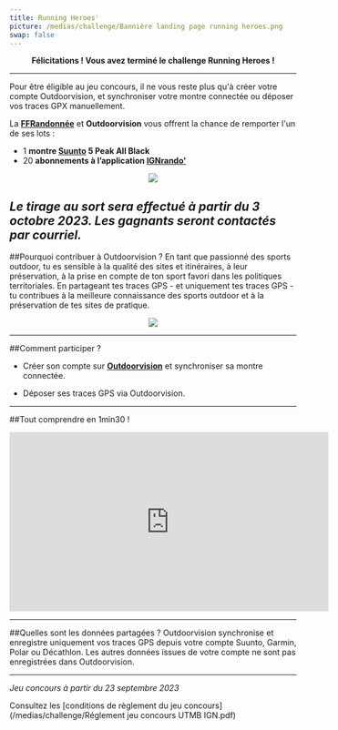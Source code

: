 ```yaml
---
title: Running Heroes'
picture: /medias/challenge/Bannière landing page running heroes.png
swap: false
---
```


**<p align="center"> Félicitations ! Vous avez terminé le challenge Running Heroes ! </p>**

---
Pour être éligible au jeu concours, il ne vous reste plus qu'à créer votre compte Outdoorvision, et synchroniser votre montre connectée ou déposer vos traces GPX manuellement.



La **[FFRandonnée](https://www.ffrandonnee.fr)** et **Outdoorvision** vous offrent la chance de remporter l'un de ses lots : 

- 1 **montre [Suunto](https://www.suunto.com/fr-fr/Produits/Montres-de-sport/suunto-5-peak/suunto-5-peak-all-black/) 5 Peak All Black**
- 20  **abonnements à l’application [IGNrando'](https://ignrando.fr/fr/)**
  
<p align="center">
  <img src="/medias/challenge/Running Heroes bannières lots.png">
</p>

*Le tirage au sort sera effectué à partir du 3 octobre 2023. Les gagnants seront contactés par courriel.*
---

##Pourquoi contribuer à Outdoorvision ?
En tant que passionné des sports outdoor, tu es sensible à la qualité des sites et itinéraires, à leur préservation, à la prise en compte de ton sport favori dans les politiques territoriales.
En partageant tes traces GPS - et uniquement tes traces GPS - tu contribues à la meilleure connaissance des sports outdoor et à la préservation de tes sites de pratique.


<p align="center">
  <img src="/medias/challenge/IGNrando bandeau landing page contribue.png">
</p>

<participate></participate>

---

##Comment participer ?

- Créer son compte sur **[Outdoorvision](https://staging-auth.outdoorvision.fr/auth/realms/PRNSN/protocol/openid-connect/registrations?client_id=back1-outdoorgeovision-prnsn&response_type=code&redirect_uri=https://staging-back.outdoorvision.fr/auth/done/&scope=openid)** et synchroniser sa montre connectée.

- Déposer ses traces GPS via Outdoorvision.
  
<participate></participate>

---
##Tout comprendre en 1min30 !
<p align="center">
<iframe width="560" height="315" src="https://www.youtube.com/embed/Sua7VDlhBs4" title="YouTube video player" frameborder="0" allow="accelerometer; autoplay; clipboard-write; encrypted-media; gyroscope; picture-in-picture" allowfullscreen></iframe>
</p>


---

##Quelles sont les données partagées ?
Outdoorvision synchronise et enregistre uniquement vos traces GPS depuis votre compte Suunto, Garmin, Polar ou Décathlon. Les autres données issues de votre compte ne sont pas enregistrées dans Outdoorvision.

---

*Jeu concours à partir du 23 septembre 2023* 
<p></p>

Consultez les [conditions de règlement du jeu concours](/medias/challenge/Réglement jeu concours UTMB IGN.pdf)
<p></p>

